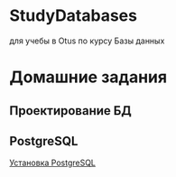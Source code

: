 # StudyDatabases
для учебы в Otus по курсу Базы данных

# Домашние задания

## Проектирование БД


## PostgreSQL

[Установка PostgreSQL](https://github.com/MariKuznetsova/StudyDatabases/blob/main/homework/1.6.%20%D0%A3%D1%81%D1%82%D0%B0%D0%BD%D0%BE%D0%B2%D0%BA%D0%B0%20Postgres.md)